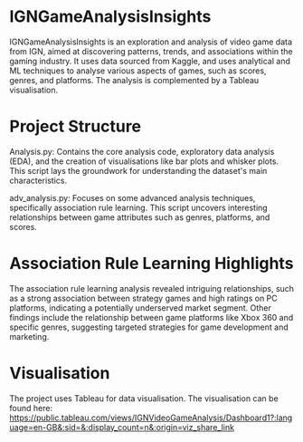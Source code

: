 # IGNGameAnalysisInsights

IGNGameAnalysisInsights is an exploration and analysis of video game data from IGN, aimed at discovering patterns, trends, and associations within the gaming industry. It uses data sourced from Kaggle, and uses analytical and ML techniques to analyse various aspects of games, such as scores, genres, and platforms. The analysis is complemented by a Tableau visualisation.

# Project Structure
Analysis.py: Contains the core analysis code, exploratory data analysis (EDA), and the creation of visualisations like bar plots and whisker plots. This script lays the groundwork for understanding the dataset's main characteristics.

adv_analysis.py: Focuses on some advanced analysis techniques, specifically association rule learning. This script uncovers interesting relationships between game attributes such as genres, platforms, and scores.

# Association Rule Learning Highlights
The association rule learning analysis revealed intriguing relationships, such as a strong association between strategy games and high ratings on PC platforms, indicating a potentially underserved market segment. Other findings include the relationship between game platforms like Xbox 360 and specific genres, suggesting targeted strategies for game development and marketing.

# Visualisation
The project uses Tableau for data visualisation. The visualisation can be found here: https://public.tableau.com/views/IGNVideoGameAnalysis/Dashboard1?:language=en-GB&:sid=&:display_count=n&:origin=viz_share_link
